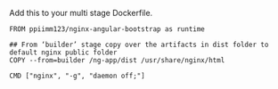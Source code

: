 Add this to your multi stage Dockerfile.

```
FROM ppiimm123/nginx-angular-bootstrap as runtime

## From ‘builder’ stage copy over the artifacts in dist folder to default nginx public folder
COPY --from=builder /ng-app/dist /usr/share/nginx/html

CMD ["nginx", "-g", "daemon off;"]

```